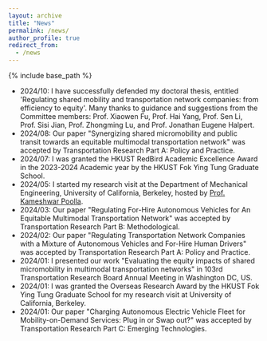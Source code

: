 ```yaml
---
layout: archive
title: "News"
permalink: /news/
author_profile: true
redirect_from: 
  - /news
---
```


{% include base_path %}

* 2024/10: I have successfully defended my doctoral thesis, entitled 'Regulating shared mobility  and transportation network companies: from efficiency to equity'. Many thanks to guidance and suggestions from the Committee members: Prof. Xiaowen Fu, Prof. Hai Yang, Prof. Sen Li, Prof. Sisi Jian, Prof. Zhongming Lu, and Prof. Jonathan Eugene Halpert.
* 2024/08: Our paper "Synergizing shared micromobility and public transit towards an equitable multimodal transportation network" was accepted by Transportation Research Part A: Policy and Practice.
* 2024/07: I was granted the HKUST RedBird Academic Excellence Award in the 2023-2024 Academic year by the HKUST Fok Ying Tung Graduate School.
* 2024/05: I started my research visit at the Department of Mechanical Engineering, University of California, Berkeley, hosted by [Prof. Kameshwar Poolla](https://www2.eecs.berkeley.edu/Faculty/Homepages/poolla.html).
* 2024/03: Our paper "Regulating For-Hire Autonomous Vehicles for An Equitable Multimodal Transportation Network" was accepted by Transportation Research Part B: Methodological.
* 2024/02: Our paper "Regulating Transportation Network Companies with a Mixture of Autonomous Vehicles and For-Hire Human Drivers" was accepted by Transportation Research Part A: Policy and Practice.
* 2024/01: I presented our work "Evaluating the equity impacts of shared micromobility in multimodal transportation networks" in 103rd Transportation Research Board Annual Meeting in Washington DC, US.
* 2024/01: I was granted the Overseas Research Award by the HKUST Fok Ying Tung Graduate School for my research visit at University of California, Berkeley.
* 2024/01: Our paper "Charging Autonomous Electric Vehicle Fleet for Mobility-on-Demand Services: Plug in or Swap out?" was accepted by Transportation Research Part C: Emerging Technologies.


